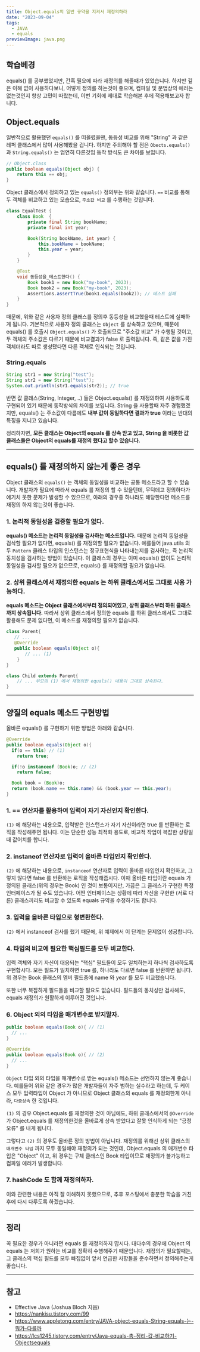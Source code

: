 ```yaml
---
title: Object.equals의 일반 규약을 지켜서 재정의하라
date: "2023-09-04"
tags:
  - JAVA
  - equals
previewImage: java.png
---
```


## 학습베경

equals() 를 공부했었지만, 간혹 필요에 따라 재정의를 해줄때가 있었습니다. 하지만 깊은 이해 없이 사용하다보니, 어떻게 정의를 하는것이 좋으며, 컴파일 및 문법상의 에러는 없는것인지 항상 고민이 따랐는데, 이번 기회에 제대로 학습해본 후에 적용해보고자 합니다.

## Object.equals

일반적으로 활용했던 `equals()` 를 떠올렸을땐, 동등성 비교를 위해 "String" 과 같은 레퍼 클래스에서 많이 사용해봤을 겁니다. 하지만 주의해야 할 점은 `Obects.equals()` 과 `String.equals()` 는 엄연히 다른것임 동작 방식도 큰 차이를 보입니다.

```java
// Object.class
public boolean equals(Object obj) {
	return this == obj;
}
```

Object 클래스에서 정의하고 있는 `equals()` 정의부는 위와 같습니다. `==` 비교를 통해 두 객체를 비교하고 있는 모습으로, `주소값 비교` 를 수행하는 것입니다.

```java
class EqualTest {
    class Book  {
        private final String bookName;
        private final int year;

        Book(String bookName, int year) {
            this.bookName = bookName;
            this.year = year;
        }
    }

    @Test
    void 동등성을_테스트한다() {
        Book book1 = new Book("my-book", 2023);
        Book book2 = new Book("my-book", 2023);
        Assertions.assertTrue(book1.equals(book2)); // 테스트 실패
    }
}
```

때문에, 위와 같은 사용자 정의 클래스를 정의후 동등성을 비교했을때 테스트에 실패하게 됩니다. 기본적으로 사용자 정의 클래스는 `Object` 를 상속하고 있으며, 때문에 equals() 를 호출시 `Object.equals()` 가 호출되므로 "주소값 비교" 가 수행될 것이고, 두 객체의 주소값은 다르기 때문에 비교결과가 false 로 출력됩니다. 즉, 같은 값을 가진 객체더라도 따로 생성됐다면 다른 객체로 인식되는 것입니다.

### String.equals

```java
String str1 = new String("test");
String str2 = new String("test");
System.out.println(str1.equals(str2)); // true
```

반면 값 클래스(String, Integer, ..) 들은 Object.equals() 를 재정의하여 사용하도록 구현되어 있기 때문에 동작방식의 차이를 보입니다. String 을 사용할때 자주 경험했겠지만, equals() 는 주소값이 다름에도 **내부 값이 동일하다면 결과가 true** 이라는 반대의 특징을 지니고 있습니다.

정리하자면, **모든 클래스는 Object의 equals 를 상속 받고 있고, String 을 비롯한 값 클래스들은 Object의 equals를 재정의 했다고 할수 있습니다.**

---

## equals() 를 재정의하지 않는게 좋은 경우

Object 클래스의 `equals()` 는 객체의 동일성을 비교하는 공통 메소드라고 할 수 있습니다. 개발자가 필요에 따라서 equals 를 재정의 할 수 있을텐데, 무턱데고 정의하다가 예기치 못한 문제가 발생할 수 있으므로, 아래의 경우중 하나라도 해당한다면 메소드를 재정의 하지 않는것이 좋습니다.

### 1. 논리적 동일성을 검증할 필요가 없다.

**equals() 메소드는 논리적 동일성을 검사하는 메소드입니다.** 때문에 논리적 동일성을 검삭할 필요가 없다면, equals() 를 재정의할 필요가 없습니다. 예를들어 java.utils 의 두 `Pattern` 클래스 타입의 인스턴스는 정규표현식을 나타내는지를 검사하는, 즉 논리적 동치성을 검사하는 방법이 있습니다. 이 클래스의 경우는 이미 equals() 없이도 논리적 동일성을 검사할 필요가 없으므로, equals() 를 재정의할 필요가 없습니다.

### 2. 상위 클래스에서 재정의한 equals 는 하위 클래스에서도 그대로 사용 가능하다.

**equals 메소드는 Object 클래스에서부터 정의되어있고, 상위 클래스부터 하위 클래스까지 상속됩니다.** 따라서 상위 클래스에서 정의한 equals 를 하위 클래스에서도 그대로 활용해도 문제 없다면, 이 메소드를 재정의할 필요가 없습니다.

```java
class Parent{
   // ...
   @Override
   public boolean equals(Object o){
       // ... (1)
	}
}

class Child extends Parent{
	// ... 부모의 (1) 에서 재정의한 equals() 내용이 그대로 상속된다.
}
```

---

## 양질의 equals 메소드 구현방법

올바른 equals() 를 구현하기 위한 방법은 아래와 같습니다.

```java
@Override
public boolean equals(Object o){
  if(o == this) // (1)
    return true;

  if(!o instanceof (Book)o; // (2)
    return false;

  Book book = (Book)o;
  return (book.name == this.name) && (book.year == this.year);
}
```

### 1. == 연산자를 활용하여 입력이 자기 자신인지 확인한다.

`(1)` 에 해당하는 내용으로, 입력받은 인스턴스가 자기 자신이라면 true 를 반환하는 로직을 작성해주면 됩니다. 이는 단순한 성능 최적화 용도로, 비교적 작업이 복잡한 상황일 때 값어치를 합니다.

### 2. instaneof 연산자로 입력이 올바른 타입인지 확인한다.

`(2)` 에 해당하는 내용으로, `instanceof` 연산자로 입력이 올바른 타입인지 확인하고, 그렇지 않다면 false 를 반환하는 로직을 작성해줍시다. 이때 올바른 타입이란 equals 가 정의된 클래스(위의 경우는 Book) 인 것이 보통이지만, 가끔은 그 클래스가 구현한 특정 인터페이스가 될 수도 있습니다. 어떤 인터페이스는 상황에 따라 자신을 구현한 (서로 다른) 클래스끼리도 비교할 수 있도록 equals 규약을 수정하기도 합니다.

### 3. 입력을 올바른 타입으로 형변환한다.

`(2)` 에서 instanceof 검사를 했기 때문에, 위 예제에서 이 단계는 문제없이 성공합니다.

### 4. 타입의 비교에 필요한 핵심필드를 모두 비교한다.

입력 객체와 자기 자신이 대응되는 "핵심" 필드들이 모두 일치하는지 하나씩 검사하도록 구현합시다. 모든 필드가 일치하면 true 를, 하나라도 다르면 false 를 반환하면 됩니다. 위 경우는 Book 클래스의 멤버 필드중에 name 와 year 를 모두 비교했습니다.

또한 너무 복잡하게 필드들을 비교할 필요도 없습니다. 필드들의 동치성만 검사해도, equals 재정의가 원활하게 이루어진 것입니다.

### 6. Object 외의 타입을 매개변수로 받지말자.

```java
public boolean equals(Book o){ // (1)
  // ...
}

@Override
public boolean equals(Book o){ // (2)
  // ...
}
```

`Object` 타입 외의 타입을 매개변수로 받는 equals() 메소드는 선언하지 않는게 좋습니다. 예를들어 위와 같은 경우가 많은 개발자들이 자주 범하는 실수라고 하는데, 두 케이스 모두 입력타입이 Object 가 아니므로 Object 클래스의 equals 를 재정의한게 아니라, `다중상속` 한 것입니다.

`(1)` 의 경우 Object.equals 를 재정의한 것이 아님에도, 하위 클래스에서의 `@Override` 가 Object.equals 를 재정의한것을 올바르게 상속 받았다고 잘못 인식하게 되는 "긍정 오류" 를 내게 됩니다.

그렇다고 `(2)` 의 경우도 올바른 정의 방법이 아닙니다. 재정의를 위해선 상위 클래스의 `매개변수 타입` 까지 모두 동일해야 재정의가 되는 것인데, Object.equals 의 매개변수 타입은 "Object" 이고, 위 경우는 구체 클래스인 Book 타입이므로 재정의가 불가능하고 컴파일 에러가 발생합니다.

### 7. hashCode 도 함께 재정의하자.

이와 관련한 내용은 아직 잘 이해하지 못했으므로, 추후 포스팅에서 충분한 학습을 거친후에 다시 다루도록 하겠습니다.

---

## 정리

꼭 필요한 경우가 아니라면 equals 를 재정의하지 맙시다. 대다수의 경우에 Object 의 equals 는 저희가 원하는 비교를 정확히 수행해주기 때문입니다. 재정의가 필요할때는, 그 클래스의 핵심 필드를 모두 빠짐없이 앞서 언급한 사항들을 준수하면서 정의해주는게 좋습니다.

---

## 참고

- Effective Java (Joshua Bloch 지음)
- https://nankisu.tistory.com/99
- https://www.appletong.com/entry/JAVA-object-equals-String-equals-는-뭐가-다를까
- https://lcs1245.tistory.com/entry/Java-equals-총-정리-값-비교하기-Objectsequals
